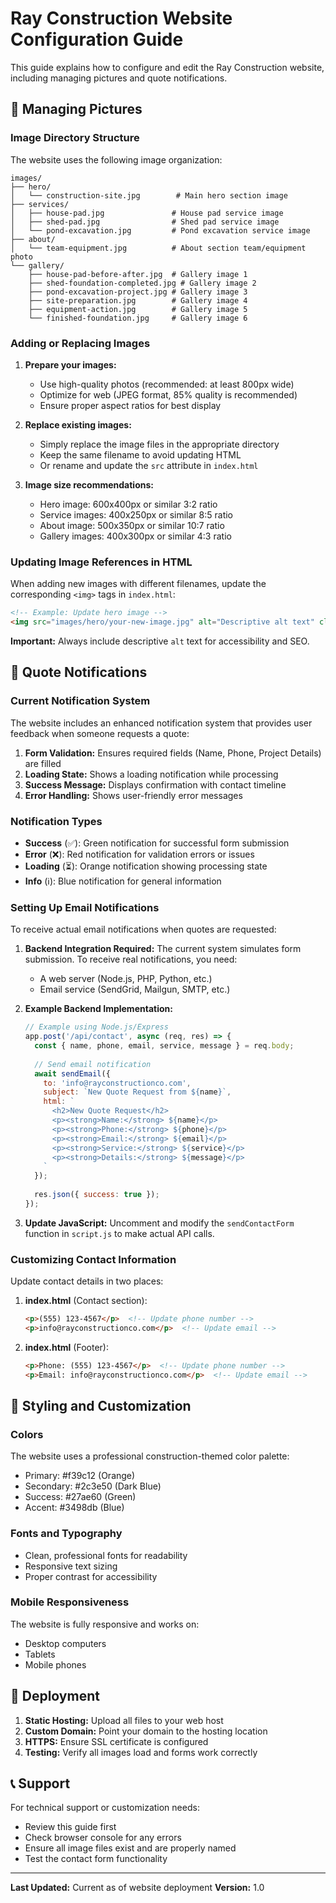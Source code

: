 # Ray Construction Website Configuration Guide

This guide explains how to configure and edit the Ray Construction website, including managing pictures and quote notifications.

## 📸 Managing Pictures

### Image Directory Structure
The website uses the following image organization:
```
images/
├── hero/
│   └── construction-site.jpg        # Main hero section image
├── services/
│   ├── house-pad.jpg               # House pad service image
│   ├── shed-pad.jpg                # Shed pad service image
│   └── pond-excavation.jpg         # Pond excavation service image
├── about/
│   └── team-equipment.jpg          # About section team/equipment photo
└── gallery/
    ├── house-pad-before-after.jpg  # Gallery image 1
    ├── shed-foundation-completed.jpg # Gallery image 2
    ├── pond-excavation-project.jpg # Gallery image 3
    ├── site-preparation.jpg        # Gallery image 4
    ├── equipment-action.jpg        # Gallery image 5
    └── finished-foundation.jpg     # Gallery image 6
```

### Adding or Replacing Images

1. **Prepare your images:**
   - Use high-quality photos (recommended: at least 800px wide)
   - Optimize for web (JPEG format, 85% quality is recommended)
   - Ensure proper aspect ratios for best display

2. **Replace existing images:**
   - Simply replace the image files in the appropriate directory
   - Keep the same filename to avoid updating HTML
   - Or rename and update the `src` attribute in `index.html`

3. **Image size recommendations:**
   - Hero image: 600x400px or similar 3:2 ratio
   - Service images: 400x250px or similar 8:5 ratio
   - About image: 500x350px or similar 10:7 ratio
   - Gallery images: 400x300px or similar 4:3 ratio

### Updating Image References in HTML

When adding new images with different filenames, update the corresponding `<img>` tags in `index.html`:

```html
<!-- Example: Update hero image -->
<img src="images/hero/your-new-image.jpg" alt="Descriptive alt text" class="hero-img">
```

**Important:** Always include descriptive `alt` text for accessibility and SEO.

## 📧 Quote Notifications

### Current Notification System

The website includes an enhanced notification system that provides user feedback when someone requests a quote:

1. **Form Validation:** Ensures required fields (Name, Phone, Project Details) are filled
2. **Loading State:** Shows a loading notification while processing
3. **Success Message:** Displays confirmation with contact timeline
4. **Error Handling:** Shows user-friendly error messages

### Notification Types

- **Success** (✅): Green notification for successful form submission
- **Error** (❌): Red notification for validation errors or issues
- **Loading** (⏳): Orange notification showing processing state
- **Info** (ℹ️): Blue notification for general information

### Setting Up Email Notifications

To receive actual email notifications when quotes are requested:

1. **Backend Integration Required:**
   The current system simulates form submission. To receive real notifications, you need:
   - A web server (Node.js, PHP, Python, etc.)
   - Email service (SendGrid, Mailgun, SMTP, etc.)

2. **Example Backend Implementation:**
   ```javascript
   // Example using Node.js/Express
   app.post('/api/contact', async (req, res) => {
     const { name, phone, email, service, message } = req.body;
     
     // Send email notification
     await sendEmail({
       to: 'info@rayconstructionco.com',
       subject: `New Quote Request from ${name}`,
       html: `
         <h2>New Quote Request</h2>
         <p><strong>Name:</strong> ${name}</p>
         <p><strong>Phone:</strong> ${phone}</p>
         <p><strong>Email:</strong> ${email}</p>
         <p><strong>Service:</strong> ${service}</p>
         <p><strong>Details:</strong> ${message}</p>
       `
     });
     
     res.json({ success: true });
   });
   ```

3. **Update JavaScript:**
   Uncomment and modify the `sendContactForm` function in `script.js` to make actual API calls.

### Customizing Contact Information

Update contact details in two places:

1. **index.html** (Contact section):
   ```html
   <p>(555) 123-4567</p>  <!-- Update phone number -->
   <p>info@rayconstructionco.com</p>  <!-- Update email -->
   ```

2. **index.html** (Footer):
   ```html
   <p>Phone: (555) 123-4567</p>  <!-- Update phone number -->
   <p>Email: info@rayconstructionco.com</p>  <!-- Update email -->
   ```

## 🎨 Styling and Customization

### Colors
The website uses a professional construction-themed color palette:
- Primary: #f39c12 (Orange)
- Secondary: #2c3e50 (Dark Blue)
- Success: #27ae60 (Green)
- Accent: #3498db (Blue)

### Fonts and Typography
- Clean, professional fonts for readability
- Responsive text sizing
- Proper contrast for accessibility

### Mobile Responsiveness
The website is fully responsive and works on:
- Desktop computers
- Tablets
- Mobile phones

## 🚀 Deployment

1. **Static Hosting:** Upload all files to your web host
2. **Custom Domain:** Point your domain to the hosting location
3. **HTTPS:** Ensure SSL certificate is configured
4. **Testing:** Verify all images load and forms work correctly

## 📞 Support

For technical support or customization needs:
- Review this guide first
- Check browser console for any errors
- Ensure all image files exist and are properly named
- Test the contact form functionality

---

**Last Updated:** Current as of website deployment
**Version:** 1.0